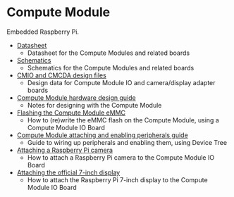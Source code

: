 # Compute Module

Embedded Raspberry Pi.

- [Datasheet](/hardware/computemodule/datasheet.md)
    - Datasheet for the Compute Modules and related boards
- [Schematics](/hardware/computemodule/schematics.md)
    - Schematics for the Compute Modules and related boards
- [CMIO and CMCDA design files](/hardware/computemodule/designfiles.md)
    - Design data for Compute Module IO and camera/display adapter boards
- [Compute Module hardware design guide](/hardware/computemodule/cm-designguide.md)
    - Notes for designing with the Compute Module
- [Flashing the Compute Module eMMC](/hardware/computemodule/cm-emmc-flashing.md)
    - How to (re)write the eMMC flash on the Compute Module, using a Compute Module IO Board
- [Compute Module attaching and enabling peripherals guide](./cm-peri-sw-guide.md)
    - Guide to wiring up peripherals and enabling them, using Device Tree
- [Attaching a Raspberry Pi camera](/hardware/computemodule/cmio-camera)
    - How to attach a Raspberry Pi camera to the Compute Module IO Board
- [Attaching the official 7-inch display](/hardware/computemodule/cmio-display.md)
	- How to attach the Raspberry Pi 7-inch display to the Compute Module IO Board
